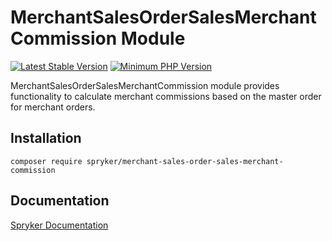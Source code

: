 # MerchantSalesOrderSalesMerchantCommission Module
[![Latest Stable Version](https://poser.pugx.org/spryker/merchant-sales-order-sales-merchant-commission/v/stable.svg)](https://packagist.org/packages/spryker/merchant-sales-order-sales-merchant-commission)
[![Minimum PHP Version](https://img.shields.io/badge/php-%3E%3D%208.3-8892BF.svg)](https://php.net/)

MerchantSalesOrderSalesMerchantCommission module provides functionality to calculate merchant commissions based on the master order for merchant orders.

## Installation

```
composer require spryker/merchant-sales-order-sales-merchant-commission
```

## Documentation

[Spryker Documentation](https://docs.spryker.com)
